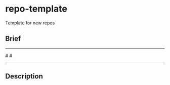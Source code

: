 # repo-template
Template for new repos


## Brief



<hr>
# <!-- START doctoc -->
# <!-- END doctoc -->
<hr>

## Description


